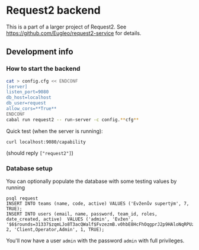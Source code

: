 # Request2 backend

This is a part of a larger project of Request2. See https://github.com/Eugleo/request2-service for details.

## Development info

### How to start the backend

```sh
cat > config.cfg << ENDCONF
[server]
listen_port=9080
db_host=localhost
db_user=request
allow_cors=**True**
ENDCONF
cabal run request2 -- run-server -c config.**cfg**
```

Quick test (when the server is running):

```
curl localhost:9080/capability
```

(should reply `["request2"]`)

### Database setup

You can optionally populate the database with some testing values by running

```
psql request
INSERT INTO teams (name, code, active) VALUES ('Evženův supertým', 7, TRUE);
INSERT INTO users (email, name, password, team_id, roles, date_created, active)  VALUES ('admin', 'Evžen', '$6$rounds=31337$zqmLJo8T3acQWalf$FvzezmB.v0hbE8HcFhOqgprJ2p9HAloNqRPUzZifI6cDTzP6IGFXvlrYd2tQIjiABJaT.PrLrIfkX8Qwe45Vw0', 2, 'Client,Operator,Admin', 1, TRUE);
```

You'll now have a user `admin` with the password `admin` with full privileges.
